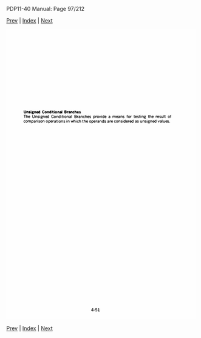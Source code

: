 PDP11-40 Manual: Page 97/212

[Prev](pdp11-40-000096.html) | [Index](index.html) | [Next](pdp11-40-000098.html)

![](pdp11-40-000097.gif)

[Prev](pdp11-40-000096.html) | [Index](index.html) | [Next](pdp11-40-000098.html)

